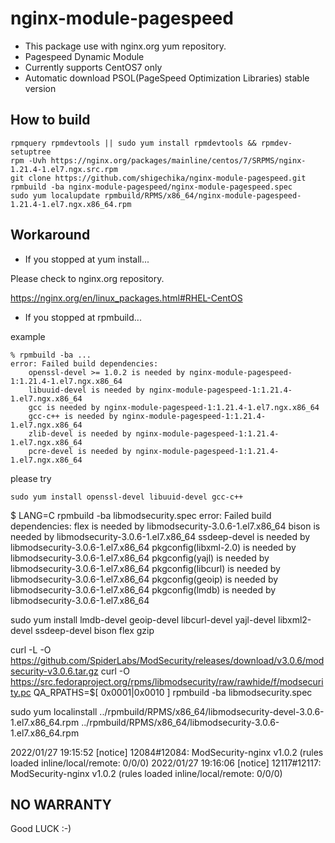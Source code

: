 # nginx-module-pagespeed

- This package use with nginx.org yum repository.
- Pagespeed Dynamic Module
- Currently supports CentOS7 only
- Automatic download PSOL(PageSpeed Optimization Libraries) stable version

## How to build

```
rpmquery rpmdevtools || sudo yum install rpmdevtools && rpmdev-setuptree
rpm -Uvh https://nginx.org/packages/mainline/centos/7/SRPMS/nginx-1.21.4-1.el7.ngx.src.rpm
git clone https://github.com/shigechika/nginx-module-pagespeed.git
rpmbuild -ba nginx-module-pagespeed/nginx-module-pagespeed.spec
sudo yum localupdate rpmbuild/RPMS/x86_64/nginx-module-pagespeed-1.21.4-1.el7.ngx.x86_64.rpm
```

## Workaround

- If you stopped at yum install...

Please check to nginx.org repository.

https://nginx.org/en/linux_packages.html#RHEL-CentOS

- If you stopped at rpmbuild...

example
```
% rpmbuild -ba ...
error: Failed build dependencies:
	openssl-devel >= 1.0.2 is needed by nginx-module-pagespeed-1:1.21.4-1.el7.ngx.x86_64
	libuuid-devel is needed by nginx-module-pagespeed-1:1.21.4-1.el7.ngx.x86_64
	gcc is needed by nginx-module-pagespeed-1:1.21.4-1.el7.ngx.x86_64
	gcc-c++ is needed by nginx-module-pagespeed-1:1.21.4-1.el7.ngx.x86_64
	zlib-devel is needed by nginx-module-pagespeed-1:1.21.4-1.el7.ngx.x86_64
	pcre-devel is needed by nginx-module-pagespeed-1:1.21.4-1.el7.ngx.x86_64
```
please try
```
sudo yum install openssl-devel libuuid-devel gcc-c++
```

$ LANG=C rpmbuild -ba libmodsecurity.spec
error: Failed build dependencies:
	flex is needed by libmodsecurity-3.0.6-1.el7.x86_64
	bison is needed by libmodsecurity-3.0.6-1.el7.x86_64
	ssdeep-devel is needed by libmodsecurity-3.0.6-1.el7.x86_64
	pkgconfig(libxml-2.0) is needed by libmodsecurity-3.0.6-1.el7.x86_64
	pkgconfig(yajl) is needed by libmodsecurity-3.0.6-1.el7.x86_64
	pkgconfig(libcurl) is needed by libmodsecurity-3.0.6-1.el7.x86_64
	pkgconfig(geoip) is needed by libmodsecurity-3.0.6-1.el7.x86_64
	pkgconfig(lmdb) is needed by libmodsecurity-3.0.6-1.el7.x86_64

sudo yum install lmdb-devel geoip-devel libcurl-devel yajl-devel libxml2-devel ssdeep-devel bison flex gzip

curl -L -O https://github.com/SpiderLabs/ModSecurity/releases/download/v3.0.6/modsecurity-v3.0.6.tar.gz
curl -O https://src.fedoraproject.org/rpms/libmodsecurity/raw/rawhide/f/modsecurity.pc
QA_RPATHS=$[ 0x0001|0x0010 ] rpmbuild -ba libmodsecurity.spec

sudo yum localinstall ../rpmbuild/RPMS/x86_64/libmodsecurity-devel-3.0.6-1.el7.x86_64.rpm  ../rpmbuild/RPMS/x86_64/libmodsecurity-3.0.6-1.el7.x86_64.rpm

2022/01/27 19:15:52 [notice] 12084#12084: ModSecurity-nginx v1.0.2 (rules loaded inline/local/remote: 0/0/0)
2022/01/27 19:16:06 [notice] 12117#12117: ModSecurity-nginx v1.0.2 (rules loaded inline/local/remote: 0/0/0)


## NO WARRANTY

Good LUCK :-)
